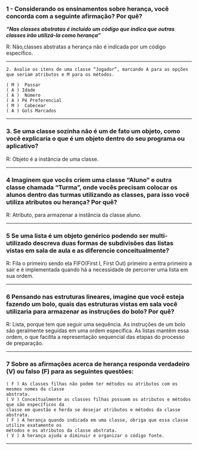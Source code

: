 ### 1 - Considerando os ensinamentos sobre herança, você concorda com a seguinte afirmação? Por quê?

  ***“Nas classes abstratas é incluído um código que indica que outras classes irão utilizá-la como herança”***

R: Não,classes abstratas a herança não é indicada por um código específico.
___ 
```
2. Avalie os itens de uma classe “Jogador”, marcando A para as opções que seriam atributos e M para os métodos.

( M )  Passar                                                                              ( A ) Idade
( A )  Número                                                                              ( A ) Pé Preferencial
( M )  Cabecear                                                                            ( A ) Gols Marcados
```
____

### 3. Se uma classe sozinha não é um de fato um objeto, como você explicaria o que é um objeto dentro do seu programa ou aplicativo?
R: Objeto é a instância de uma classe.
____
### 4 Imaginem que vocês criem uma classe “Aluno” e outra classe chamada “Turma”, onde vocês precisam colocar os alunos dentro das turmas utilizando as classes, para isso você utiliza atributos ou herança? Por quê?
R: Atributo, para armazenar a instância da classe aluno.
____
### 5 Se uma lista é um objeto genérico podendo ser multi-utilizado descreva duas formas de subdivisões das listas vistas em sala de aula e as diferencie conceitualmente?

R: Fila o primeiro sendo ela FIFO(First I, First Out) primeiro a entra primeiro a sair e é implementada quando há a necessidade de percorrer uma lista em sua ordem.
___
### 6 Pensando nas estruturas lineares, imagine que você esteja fazendo um bolo, quais das estruturas vistas em sala você utilizaria para armazenar as instruções do bolo? Por quê?

R: Lista, porque tem que seguir uma sequência.  As instruções de um bolo são geralmente seguidas em uma ordem específica. As listas mantêm essa ordem, o que facilita a representação sequencial das etapas do processo de preparação.
___
### 7 Sobre as afirmações acerca de herança responda verdadeiro (V) ou falso (F) para as seguintes questões:

```
( F ) As classes filhas não podem ter métodos ou atributos com os mesmos nomes da classe
abstrata.
( V ) Conceitualmente as classes filhas possuem os atributos e métodos que são específicos da
classe em questão e herda se desejar atributos e métodos da classe abstrata.
( F ) A herança quando indicada em uma classe, obriga que essa classe utilize exatamente os
métodos e os atributos da classe abstrata.
( V ) A herança ajuda a diminuir e organizar o código fonte. 
```
___
